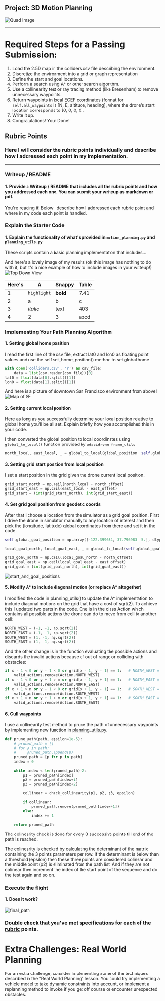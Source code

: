 ## Project: 3D Motion Planning
![Quad Image](./misc/enroute.png)

---


# Required Steps for a Passing Submission:
1. Load the 2.5D map in the colliders.csv file describing the environment.
2. Discretize the environment into a grid or graph representation.
3. Define the start and goal locations.
4. Perform a search using A* or other search algorithm.
5. Use a collinearity test or ray tracing method (like Bresenham) to remove unnecessary waypoints.
6. Return waypoints in local ECEF coordinates (format for `self.all_waypoints` is [N, E, altitude, heading], where the drone’s start location corresponds to [0, 0, 0, 0].
7. Write it up.
8. Congratulations!  Your Done!

## [Rubric](https://review.udacity.com/#!/rubrics/1534/view) Points
### Here I will consider the rubric points individually and describe how I addressed each point in my implementation.  

---
### Writeup / README

#### 1. Provide a Writeup / README that includes all the rubric points and how you addressed each one.  You can submit your writeup as markdown or pdf.  

You're reading it! Below I describe how I addressed each rubric point and where in my code each point is handled.

### Explain the Starter Code

#### 1. Explain the functionality of what's provided in `motion_planning.py` and `planning_utils.py`
These scripts contain a basic planning implementation that includes...

And here's a lovely image of my results (ok this image has nothing to do with it, but it's a nice example of how to include images in your writeup!)
![Top Down View](./misc/high_up.png)

Here's | A | Snappy | Table
--- | --- | --- | ---
1 | `highlight` | **bold** | 7.41
2 | a | b | c
3 | *italic* | text | 403
4 | 2 | 3 | abcd

### Implementing Your Path Planning Algorithm

#### 1. Setting global home position
I read the first line of the csv file, extract lat0 and lon0 as floating point values and use the self.set_home_position() method to set global home.

```python
with open('colliders.csv', 'r') as csv_file:
    data = list(csv.reader(csv_file))[0]
lat0 = float(data[0].split()[1])
lon0 = float(data[1].split()[1])
```

And here is a picture of downtown San Francisco environment from above!
![Map of SF](./misc/map.png)

#### 2. Setting current local position
Here as long as you successfully determine your local position relative to global home you'll be all set. Explain briefly how you accomplished this in your code.

I then converted the global position to local coordinates using `global_to_local()` function provided by `udacidrone.frame_utils`

```python
north_local, east_local, _ = global_to_local(global_position, self.global_home)
```

#### 3. Setting grid start position from local position
I set a start position in the grid given the drone current local position.

```python
grid_start_north = np.ceil(north_local - north_offset)
grid_start_east = np.ceil(east_local - east_offset)
grid_start = (int(grid_start_north), int(grid_start_east))
```


#### 4. Set grid goal position from geodetic coords
After that I choose a location from the simulator as a grid goal position. First I drive the drone in simulator manually to any location of interest and then pick the (longitude, latitude) global coordinates from there and set it in the code.

```python
self.global_goal_position = np.array([-122.399684, 37.796983, 5.], dtype='Float64')

local_goal_north, local_goal_east, _ = global_to_local(self.global_goal_position, self.global_home)

grid_goal_north = np.ceil(local_goal_north - north_offset)
grid_goal_east = np.ceil(local_goal_east - east_offset)
grid_goal = (int(grid_goal_north), int(grid_goal_east))
```

![start_and_goal_positions](images/Figure_1.png)

#### 5. Modify A* to include diagonal motion (or replace A* altogether)
I modified the code in planning_utils() to update the A* implementation to include diagonal motions on the grid that have a cost of sqrt(2). To achieve this I updated two parts in the code. One is in the class Action which contains all possible actions the drone can do to move from cell to another cell:

```python
NORTH_WEST = (-1, -1, np.sqrt(2))
NORTH_EAST = (-1,  1, np.sqrt(2))
SOUTH_WEST = (1, -1, np.sqrt(2))
SOUTH_EAST = (1,  1, np.sqrt(2))
```

And the other change is in the function evaluating the possible actions and discards the invalid actions because of out of range or colliding with obstacles:

```python
if x - 1 < 0 or y - 1 < 0 or grid[x - 1, y - 1] == 1:   # NORTH_WEST = (-1, -1, np.sqrt(2))
    valid_actions.remove(Action.NORTH_WEST)
if x - 1 < 0 or y + 1 > m or grid[x - 1, y + 1] == 1:   # NORTH_EAST = (-1,  1, np.sqrt(2))
    valid_actions.remove(Action.NORTH_EAST)
if x + 1 > n or y - 1 < 0 or grid[x + 1, y - 1] == 1:   # SOUTH_WEST = (1, -1, np.sqrt(2))
    valid_actions.remove(Action.SOUTH_WEST)
if x + 1 > n or y + 1 > m or grid[x + 1, y + 1] == 1:   # SOUTH_EAST = (1,  1, np.sqrt(2))
    valid_actions.remove(Action.SOUTH_EAST) 
```

#### 6. Cull waypoints 
I use a collinearity test method to prune the path of unnecessary waypoints by implementing new function in [planning_utils.py](planning_utils.py).

```python
def prune_path(path, epsilon=1e-5):
    # pruned_path = []
    # for p in path:
    #     pruned_path.append(p)
    pruned_path = [p for p in path]
    index = 0

    while index < len(pruned_path)-2:
        p1 = pruned_path[index]
        p2 = pruned_path[index+1]
        p3 = pruned_path[index+2]

        collinear = check_collinearity(p1, p2, p3, epsilon)

        if collinear:
            pruned_path.remove(pruned_path[index+1])
        else:
            index += 1

    return pruned_path
```

The colinearity check is done for every 3 successive points till end of the path is reached.

The colinearity is checked by calculating the determinant of the matrix containing the 3 points parameters per row. if the determinant is below than a threshold (epsilon) then these three points are considered colinear and the middle point (p2) is eliminated from the path list. And if they are not colinear then increment the index of the start point of the sequence and do the test again and so on.

### Execute the flight
#### 1. Does it work?
![final_path](images/Figure_3.png)

### Double check that you've met specifications for each of the [rubric](https://review.udacity.com/#!/rubrics/1534/view) points.
  
# Extra Challenges: Real World Planning

For an extra challenge, consider implementing some of the techniques described in the "Real World Planning" lesson. You could try implementing a vehicle model to take dynamic constraints into account, or implement a replanning method to invoke if you get off course or encounter unexpected obstacles.


